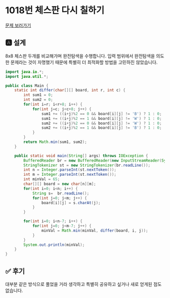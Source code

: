 # 1018번 체스판 다시 칠하기
[문제 보러가기](https://www.acmicpc.net/submit/1018/26222590)

## 🅰 설계
8x8 체스판 두개를 비교해가며 완전탐색을 수행합니다. 입력 범위에서 완전탐색을 의도한
문제라는 것이 자명했기 때문에 특별히 더 최적화할 방법을 고민하진 않았습니다.

```java
import java.io.*;
import java.util.*;

public class Main {
    static int differ(char[][] board, int r, int c) {
        int sum1 = 0;
        int sum2 = 0;
        for(int i=r; i<r+8; i++) {
            for(int j=c; j<c+8; j++) {
                sum1 += ((i+j)%2 == 0 && board[i][j] != 'B') ? 1 : 0;
                sum1 += ((i+j)%2 == 1 && board[i][j] != 'W') ? 1 : 0;
                sum2 += ((i+j)%2 == 0 && board[i][j] != 'W') ? 1 : 0;
                sum2 += ((i+j)%2 == 1 && board[i][j] != 'B') ? 1 : 0;
            }
        }
        return Math.min(sum1, sum2);
    }

    public static void main(String[] args) throws IOException {
        BufferedReader br = new BufferedReader(new InputStreamReader(System.in));
        StringTokenizer st = new StringTokenizer(br.readLine());
        int n = Integer.parseInt(st.nextToken());
        int m = Integer.parseInt(st.nextToken());
        int minVal = 65;
        char[][] board = new char[n][m];
        for(int i=0; i<n; i++) {
            String s=  br.readLine();
            for(int j=0; j<m; j++) {
                board[i][j] = s.charAt(j);
            }
        }

        for(int i=0; i<n-7; i++) {
            for(int j=0; j<m-7; j++) {
                minVal = Math.min(minVal, differ(board, i, j));
            }
        }
        System.out.println(minVal);
    }
}
```
## ✅ 후기
대부분 같은 방식으로 풀었을 거라 생각하고 특별히 공유하고 싶거나 새로 얻게된 점도 없습니다.